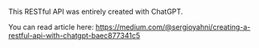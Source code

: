 This RESTful API was entirely created with ChatGPT. 

You can read article here: https://medium.com/@sergioyahni/creating-a-restful-api-with-chatgpt-baec877341c5
